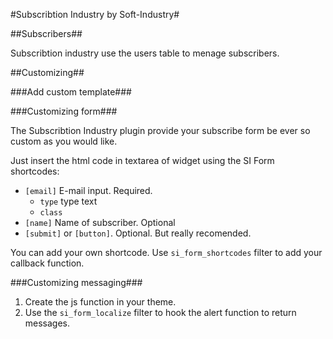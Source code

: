 #Subscribtion Industry by Soft-Industry#

##Subscribers##

Subscribtion industry use the users table to menage subscribers. 


##Customizing##

###Add custom template###

###Customizing form###

The Subscribtion Industry plugin provide your subscribe form be ever so custom as you would like. 

Just insert the html code in textarea of widget using the SI Form shortcodes:
 
 * `[email]` E-mail input. Required. 
	+ `type` type text
	+ `class` 
 * `[name]` Name of subscriber. Optional
 * `[submit]` or `[button]`. Optional. But really recomended.
 
 You can add your own shortcode. Use `si_form_shortcodes` filter to add your callback function. 
 
###Customizing messaging###
 
1. Create the js function in your theme. 
2. Use the `si_form_localize` filter to hook the alert function to return messages.

 
 
